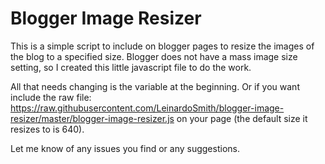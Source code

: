 # Blogger Image Resizer
This is a simple script to include on blogger pages to resize the images of the blog to a specified size.
Blogger does not have a mass image size setting, so I created this little javascript file to do the work.

All that needs changing is the variable at the beginning.
Or if you want include the raw file: https://raw.githubusercontent.com/LeinardoSmith/blogger-image-resizer/master/blogger-image-resizer.js
on your page (the default size it resizes to is 640).

Let me know of any issues you find or any suggestions.

